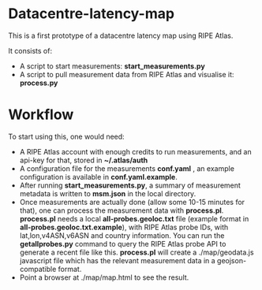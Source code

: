 Datacentre-latency-map
======================

This is a first prototype of a datacentre latency map using RIPE Atlas.

It consists of:
* A script to start measurements: **start_measurements.py**
* A script to pull measurement data from RIPE Atlas and visualise it:
  **process.py**

Workflow
========

To start using this, one would need:
* A RIPE Atlas account with enough credits to run measurements, and an
  api-key for that, stored in **~/.atlas/auth**
* A configuration file for the measurements **conf.yaml** , an example
  configuration is available in **conf.yaml.example**.
* After running **start_measurements.py**, a summary of measurement
  metadata is written to **msm.json** in the local directory.
* Once measurements are actually done (allow some 10-15 minutes for
  that), one can process the measurement data with **process.pl**.
  **process.pl** needs a local **all-probes.geoloc.txt** file (example
  format in **all-probes.geoloc.txt.example**), with RIPE Atlas probe
  IDs, with lat,lon,v4ASN,v6ASN and country information. You can run
  the **getallprobes.py** command to query the RIPE Atlas probe API to
  generate a recent file like this.  **process.pl** will create a
  ./map/geodata.js javascript file which has the relevant measurement
  data in a geojson-compatible format.
* Point a browser at ./map/map.html to see the result.


